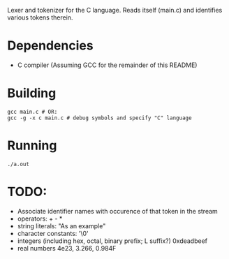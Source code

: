 Lexer and tokenizer for the C language.
Reads itself (main.c) and identifies various tokens therein.

# Dependencies
- C compiler (Assuming GCC for the remainder of this README)

# Building
```
gcc main.c # OR:
gcc -g -x c main.c # debug symbols and specify "C" language
```

# Running
```
./a.out
```

# TODO:
- Associate identifier names with occurence of that token in the stream
- operators: + - *
- string literals: "As an example"
- character constants: '\0'
- integers (including hex, octal, binary prefix; L suffix?) 0xdeadbeef
- real numbers 4e23, 3.266, 0.984F